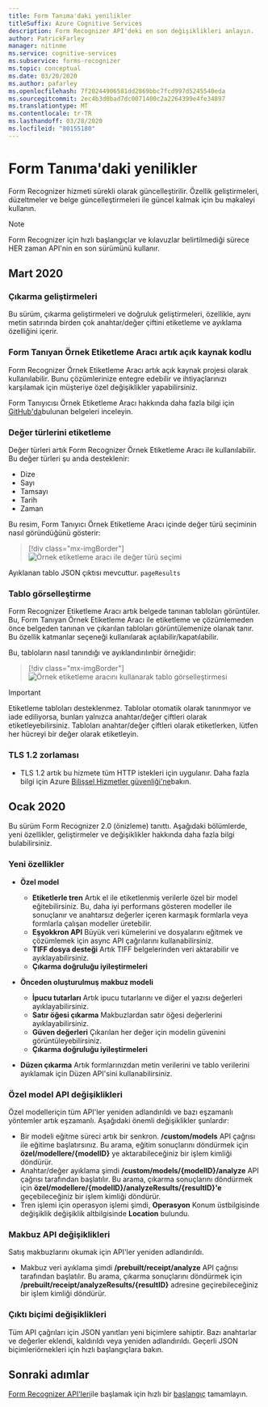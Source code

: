 ```yaml
---
title: Form Tanıma'daki yenilikler
titleSuffix: Azure Cognitive Services
description: Form Recognizer API'deki en son değişiklikleri anlayın.
author: PatrickFarley
manager: nitinme
ms.service: cognitive-services
ms.subservice: forms-recognizer
ms.topic: conceptual
ms.date: 03/20/2020
ms.author: pafarley
ms.openlocfilehash: 7f20244906581dd2869bbc7fcd997d5245540eda
ms.sourcegitcommit: 2ec4b3d0bad7dc0071400c2a2264399e4fe34897
ms.translationtype: MT
ms.contentlocale: tr-TR
ms.lasthandoff: 03/28/2020
ms.locfileid: "80155180"
---
```

# <a name="whats-new-in-form-recognizer"></a>Form Tanıma'daki yenilikler

Form Recognizer hizmeti sürekli olarak güncelleştirilir. Özellik geliştirmeleri, düzeltmeler ve belge güncelleştirmeleri ile güncel kalmak için bu makaleyi kullanın.

> [!NOTE]
> Form Recognizer için hızlı başlangıçlar ve kılavuzlar belirtilmediği sürece HER zaman API'nin en son sürümünü kullanır.

## <a name="march-2020"></a>Mart 2020 

### <a name="extraction-enhancements"></a>Çıkarma geliştirmeleri

Bu sürüm, çıkarma geliştirmeleri ve doğruluk geliştirmeleri, özellikle, aynı metin satırında birden çok anahtar/değer çiftini etiketleme ve ayıklama özelliğini içerir. 
 
### <a name="form-recognizer-sample-labeling-tool-is-now-open-source"></a>Form Tanıyan Örnek Etiketleme Aracı artık açık kaynak kodlu

Form Recognizer Örnek Etiketleme Aracı artık açık kaynak projesi olarak kullanılabilir. Bunu çözümlerinize entegre edebilir ve ihtiyaçlarınızı karşılamak için müşteriye özel değişiklikler yapabilirsiniz.

Form Tanıyıcısı Örnek Etiketleme Aracı hakkında daha fazla bilgi için [GitHub'da](https://github.com/microsoft/OCR-Form-Tools/blob/master/README.md)bulunan belgeleri inceleyin.

### <a name="labeling-value-types"></a>Değer türlerini etiketleme

Değer türleri artık Form Recognizer Örnek Etiketleme Aracı ile kullanılabilir. Bu değer türleri şu anda desteklenir: 

* Dize
* Sayı 
* Tamsayı
* Tarih 
* Zaman

Bu resim, Form Tanıyıcı Örnek Etiketleme Aracı içinde değer türü seçiminin nasıl göründüğünü gösterir:

> [!div class="mx-imgBorder"]
> ![Örnek etiketleme aracı ile değer türü seçimi](./media/whats-new/formre-value-type.png)

Ayıklanan tablo JSON çıktısı mevcuttur. `pageResults`

### <a name="table-visualization"></a>Tablo görselleştirme 

Form Recognizer Etiketleme Aracı artık belgede tanınan tabloları görüntüler. Bu, Form Tanıyan Örnek Etiketleme Aracı ile etiketleme ve çözümlemeden önce belgeden tanınan ve çıkarılan tabloları görüntülemenize olanak tanır. Bu özellik katmanlar seçeneği kullanılarak açılabilir/kapatılabilir. 

Bu, tabloların nasıl tanındığı ve ayıklandırılınbir örneğidir:

> [!div class="mx-imgBorder"]
> ![Örnek etiketleme aracını kullanarak tablo görselleştirmesi](./media/whats-new/formre-table-viz.png)

> [!IMPORTANT]
> Etiketleme tabloları desteklenmez. Tablolar otomatik olarak tanınmıyor ve iade ediliyorsa, bunları yalnızca anahtar/değer çiftleri olarak etiketleyebilirsiniz. Tabloları anahtar/değer çiftleri olarak etiketlerken, lütfen her hücreyi bir değer olarak etiketleyin.

### <a name="tls-12-enforcement"></a>TLS 1.2 zorlaması

* TLS 1.2 artık bu hizmete tüm HTTP istekleri için uygulanır. Daha fazla bilgi için Azure [Bilişsel Hizmetler güvenliği'ne](../cognitive-services-security.md)bakın.

## <a name="january-2020"></a>Ocak 2020

Bu sürüm Form Recognizer 2.0 (önizleme) tanıttı. Aşağıdaki bölümlerde, yeni özellikler, geliştirmeler ve değişiklikler hakkında daha fazla bilgi bulabilirsiniz. 

### <a name="new-features"></a>Yeni özellikler

* **Özel model**
  * **Etiketlerle tren** Artık el ile etiketlenmiş verilerle özel bir model eğitebilirsiniz. Bu, daha iyi performans gösteren modeller ile sonuçlanır ve anahtarsız değerler içeren karmaşık formlarla veya formlarla çalışan modeller üretebilir.
  * **Eşyokkron API** Büyük veri kümelerini ve dosyalarını eğitmek ve çözümlemek için async API çağrılarını kullanabilirsiniz.
  * **TIFF dosya desteği** Artık TIFF belgelerinden veri aktarabilir ve ayıklayabilirsiniz.
  * **Çıkarma doğruluğu iyileştirmeleri**

* **Önceden oluşturulmuş makbuz modeli**
  * **İpucu tutarları** Artık ipucu tutarlarını ve diğer el yazısı değerleri ayıklayabilirsiniz.
  * **Satır öğesi çıkarma** Makbuzlardan satır öğesi değerlerini ayıklayabilirsiniz.
  * **Güven değerleri** Çıkarılan her değer için modelin güvenini görüntüleyebilirsiniz.
  * **Çıkarma doğruluğu iyileştirmeleri**

* **Düzen çıkarma** Artık formlarınızdan metin verilerini ve tablo verilerini ayıklamak için Düzen API'sini kullanabilirsiniz.

### <a name="custom-model-api-changes"></a>Özel model API değişiklikleri

Özel modelleriçin tüm API'ler yeniden adlandırıldı ve bazı eşzamanlı yöntemler artık eşzamanlı. Aşağıdaki önemli değişiklikler şunlardır:

* Bir modeli eğitme süreci artık bir senkron. **/custom/models** API çağrısı ile eğitime başlatırsınız. Bu arama, eğitim sonuçlarını döndürmek için **özel/modellere/{modelID}** ye aktarabileceğiniz bir işlem kimliği döndürür.
* Anahtar/değer ayıklama şimdi **/custom/models/{modelID}/analyze** API çağrısı tarafından başlatılır. Bu arama, çıkarma sonuçlarını döndürmek için **özel/modellere/{modelID}/analyzeResults/{resultID}'e** geçebileceğiniz bir işlem kimliği döndürür.
* Tren işlemi için operasyon işlemi şimdi, **Operasyon** Konum üstbilgisinde değişiklik değişiklik altbilgisinde **Location** bulundu.

### <a name="receipt-api-changes"></a>Makbuz API değişiklikleri

Satış makbuzlarını okumak için API'ler yeniden adlandırıldı.

* Makbuz veri ayıklama şimdi **/prebuilt/receipt/analyze** API çağrısı tarafından başlatılır. Bu arama, çıkarma sonuçlarını döndürmek için **/prebuilt/receipt/analyzeResults/{resultID}** adresine geçirebileceğiniz bir işlem kimliği döndürür.

### <a name="output-format-changes"></a>Çıktı biçimi değişiklikleri

Tüm API çağrıları için JSON yanıtları yeni biçimlere sahiptir. Bazı anahtarlar ve değerler eklendi, kaldırıldı veya yeniden adlandırıldı. Geçerli JSON biçimleriörnekleri için hızlı başlangıçlara bakın.

## <a name="next-steps"></a>Sonraki adımlar

[Form Recognizer API'leri](https://westus2.dev.cognitive.microsoft.com/docs/services/form-recognizer-api-v2-preview/operations/AnalyzeWithCustomForm)ile başlamak için hızlı bir [başlangıç](quickstarts/curl-train-extract.md) tamamlayın.